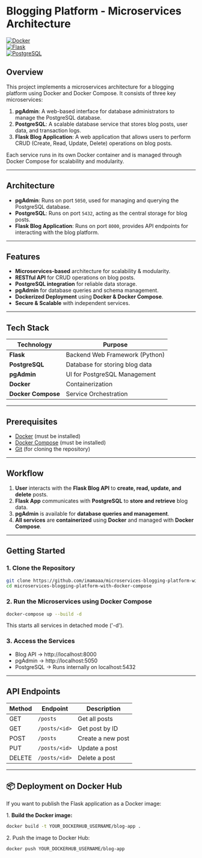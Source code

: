 # Blogging Platform - Microservices Architecture

[![Docker](https://img.shields.io/badge/Docker-%230db7ed.svg?style=for-the-badge&logo=docker&logoColor=white)](https://www.docker.com/)  
[![Flask](https://img.shields.io/badge/Flask-%23000000.svg?style=for-the-badge&logo=flask&logoColor=white)](https://flask.palletsprojects.com/)  
[![PostgreSQL](https://img.shields.io/badge/PostgreSQL-%23316192.svg?style=for-the-badge&logo=postgresql&logoColor=white)](https://www.postgresql.org/)  
  

## Overview

This project implements a microservices architecture for a blogging platform using Docker and Docker Compose. It consists of three key microservices:

1. **pgAdmin**: A web-based interface for database administrators to manage the PostgreSQL database.
2. **PostgreSQL**: A scalable database service that stores blog posts, user data, and transaction logs.
3. **Flask Blog Application**: A web application that allows users to perform CRUD (Create, Read, Update, Delete) operations on blog posts.

Each service runs in its own Docker container and is managed through Docker Compose for scalability and modularity.

---

## Architecture

- **pgAdmin**: Runs on port `5050`, used for managing and querying the PostgreSQL database.
- **PostgreSQL**: Runs on port `5432`, acting as the central storage for blog posts.
- **Flask Blog Application**: Runs on port `8000`, provides API endpoints for interacting with the blog platform.

---

## Features

- **Microservices-based** architecture for scalability & modularity.  
- **RESTful API** for CRUD operations on blog posts.  
- **PostgreSQL integration** for reliable data storage.  
- **pgAdmin** for database queries and schema management.  
- **Dockerized Deployment** using **Docker & Docker Compose**.  
- **Secure & Scalable** with independent services. 

---

## **Tech Stack**  
| Technology     | Purpose |
|---------------|---------|
| **Flask**     | Backend Web Framework (Python) |
| **PostgreSQL** | Database for storing blog data |
| **pgAdmin**   | UI for PostgreSQL Management |
| **Docker**    | Containerization |
| **Docker Compose** | Service Orchestration |

---

## Prerequisites

- [Docker](https://docs.docker.com/get-docker/) (must be installed)
- [Docker Compose](https://docs.docker.com/compose/install/) (must be installed)
- [Git](https://git-scm.com/book/en/v2/Getting-Started-Installing-Git) (for cloning the repository)

---
## Workflow  
1. **User** interacts with the **Flask Blog API** to **create, read, update, and delete** posts.  
2. **Flask App** communicates with **PostgreSQL** to **store and retrieve** blog data.  
3. **pgAdmin** is available for **database queries and management**.  
4. **All services** are **containerized** using **Docker** and managed with **Docker Compose**.  
---

## Getting Started  

### 1️. Clone the Repository  
```bash
git clone https://github.com/imamaaa/microservices-blogging-platform-with-docker-compose.git  
cd microservices-blogging-platform-with-docker-compose
```
### 2️. Run the Microservices using Docker Compose
```bash
docker-compose up --build -d
```
This starts all services in detached mode ('-d').
### 3️. Access the Services
- Blog API → http://localhost:8000
- pgAdmin → http://localhost:5050
- PostgreSQL → Runs internally on localhost:5432
---
## API Endpoints  

| Method | Endpoint       | Description          |
|--------|--------------|----------------------|
| GET    | `/posts`     | Get all posts        |
| GET    | `/posts/<id>` | Get post by ID       |
| POST   | `/posts`     | Create a new post    |
| PUT    | `/posts/<id>` | Update a post        |
| DELETE | `/posts/<id>` | Delete a post        |

---
## 📦 Deployment on Docker Hub

If you want to publish the Flask application as a Docker image:

1️. **Build the Docker image:**  
```bash
docker build -t YOUR_DOCKERHUB_USERNAME/blog-app .
```
2️. Push the image to Docker Hub:
```bash
docker push YOUR_DOCKERHUB_USERNAME/blog-app
```

